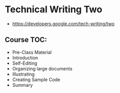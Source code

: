 # Technical Writing Two
* https://developers.google.com/tech-writing/two

## Course TOC: 
* Pre-Class Material 
* Introduction 
* Self-Editing 
* Organizing large documents 
* Illustrating 
* Creating Sample Code 
* Summary 
